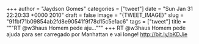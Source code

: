 
+++
author = "Jaydson Gomes"
categories = ["tweet"]
date = "Sun Jan 31 22:20:33 +0000 2010"
draft = false
image = "{TWEET_IMAGE}"
slug = "91fbf71b09854ab2fd8e90541f9f78d15c5e1ac6"
tags = ["tweet"]
title = """RT @w3haus Homem pede aju..."""
+++
RT @w3haus Homem pede ajuda para ser carregado por Manhattan e vai longe! http://bit.ly/bKDJie
